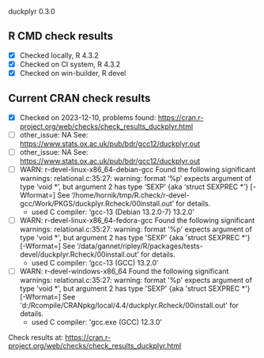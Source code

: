 duckplyr 0.3.0

## R CMD check results

- [x] Checked locally, R 4.3.2
- [x] Checked on CI system, R 4.3.2
- [x] Checked on win-builder, R devel

## Current CRAN check results

- [x] Checked on 2023-12-10, problems found: https://cran.r-project.org/web/checks/check_results_duckplyr.html
- [ ] other_issue: NA
See: <https://www.stats.ox.ac.uk/pub/bdr/gcc12/duckplyr.out>
- [ ] other_issue: NA
See: <https://www.stats.ox.ac.uk/pub/bdr/gcc12/duckplyr.out>
- [ ] WARN: r-devel-linux-x86_64-debian-gcc
     Found the following significant warnings:
     relational.c:35:27: warning: format ‘%p’ expects argument of type ‘void *’, but argument 2 has type ‘SEXP’ {aka ‘struct SEXPREC *’} [-Wformat=]
     See ‘/home/hornik/tmp/R.check/r-devel-gcc/Work/PKGS/duckplyr.Rcheck/00install.out’ for details.
     * used C compiler: ‘gcc-13 (Debian 13.2.0-7) 13.2.0’
- [ ] WARN: r-devel-linux-x86_64-fedora-gcc
     Found the following significant warnings:
     relational.c:35:27: warning: format '%p' expects argument of type 'void *', but argument 2 has type 'SEXP' {aka 'struct SEXPREC *'} [-Wformat=]
     See ‘/data/gannet/ripley/R/packages/tests-devel/duckplyr.Rcheck/00install.out’ for details.
     * used C compiler: ‘gcc-13 (GCC) 13.2.0’
- [ ] WARN: r-devel-windows-x86_64
     Found the following significant warnings:
     relational.c:35:27: warning: format '%p' expects argument of type 'void *', but argument 2 has type 'SEXP' {aka 'struct SEXPREC *'} [-Wformat=]
     See 'd:/Rcompile/CRANpkg/local/4.4/duckplyr.Rcheck/00install.out' for details.
     * used C compiler: 'gcc.exe (GCC) 12.3.0'

Check results at: https://cran.r-project.org/web/checks/check_results_duckplyr.html
